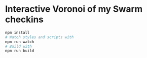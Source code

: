 Interactive Voronoi of my Swarm checkins
==============================================================================

```bash
npm install
# Watch styles and scripts with 
npm run watch
# Build with
npm run build
```
